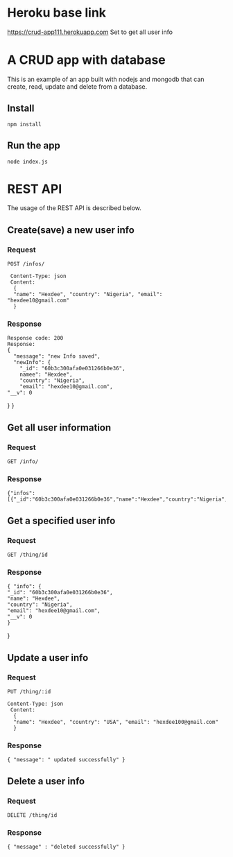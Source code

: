 # Heroku base link 
https://crud-app111.herokuapp.com
Set to get all user info

# A CRUD app with database

This is an example of an app built with nodejs and mongodb that can create, read, update and delete from a database.

## Install

    npm install

## Run the app

    node index.js

# REST API

The usage of the REST API is described below.

## Create(save) a new user info

### Request

`POST /infos/`

     Content-Type: json
     Content:
      {
      "name": "Hexdee", "country": "Nigeria", "email": "hexdee10@gmail.com"
      }

### Response

    Response code: 200
    Response:
    {
      "message": "new Info saved",
      "newInfo": {
        "_id": "60b3c300afa0e031266b0e36",
        namee": "Hexdee",
        "country": "Nigeria",
        "email": "hexdee10@gmail.com",
    "__v": 0
  }
}

## Get all user information

### Request

`GET /info/`

### Response

    {"infos":[{"_id":"60b3c300afa0e031266b0e36","name":"Hexdee","country":"Nigeria","email":"hexdee10@gmail.com","__v":0}]}


## Get a specified user info

### Request

`GET /thing/id`

### Response

    { "info": {
    "_id": "60b3c300afa0e031266b0e36",
    "name": "Hexdee",
    "country": "Nigeria",
    "email": "hexdee10@gmail.com",
    "__v": 0
    }
}


## Update a user info

### Request

`PUT /thing/:id`

    Content-Type: json
     Content:
      {
      "name": "Hexdee", "country": "USA", "email": "hexdee100@gmail.com"
      }

### Response

    { "message": " updated successfully" }
    
## Delete a user info

### Request

`DELETE /thing/id`

### Response

    { "message" : "deleted successfully" }

